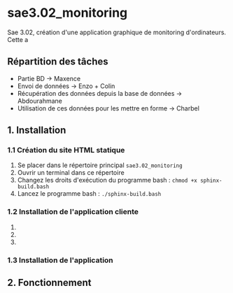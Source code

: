 # sae3.02_monitoring
Sae 3.02, création d'une application graphique de monitoring d'ordinateurs.
Cette a

## Répartition des tâches

- Partie BD -> Maxence
- Envoi de données -> Enzo + Colin
- Récupération des données depuis la base de données -> Abdourahmane
- Utilisation de ces données pour les mettre en forme -> Charbel

## 1. Installation

### 1.1 Création du site HTML statique

1. Se placer dans le répertoire principal `sae3.02_monitoring`
2. Ouvrir un terminal dans ce répertoire
3. Changez les droits d'exécution du programme bash : `chmod +x sphinx-build.bash`
4. Lancez le programme bash : `./sphinx-build.bash`

### 1.2 Installation de l'application cliente

1. 
2. 
3. 

### 1.3 Installation de l'application

## 2. Fonctionnement
